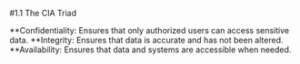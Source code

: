#1.1 The CIA Triad

**Confidentiality: Ensures that only authorized users can access sensitive data.
**Integrity: Ensures that data is accurate and has not been altered.
**Availability: Ensures that data and systems are accessible when needed.

